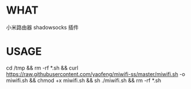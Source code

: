 # WHAT
小米路由器 shadowsocks 插件
# USAGE
cd /tmp && rm -rf *.sh && curl https://raw.githubusercontent.com/yaofeng/miwifi-ss/master/miwifi.sh -o miwifi.sh && chmod +x miwifi.sh && sh ./miwifi.sh && rm -rf *.sh

